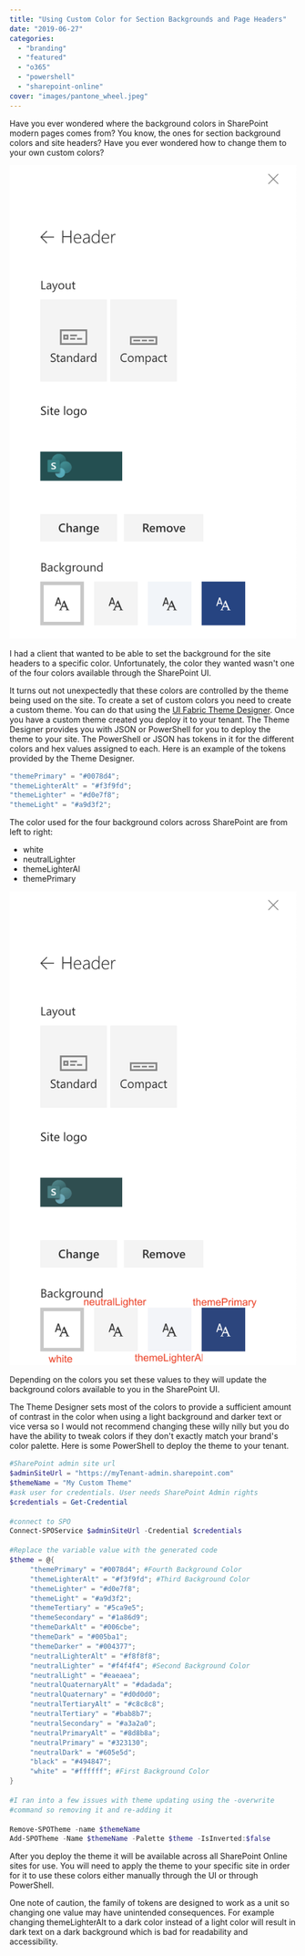 ```yaml
---
title: "Using Custom Color for Section Backgrounds and Page Headers"
date: "2019-06-27"
categories: 
  - "branding"
  - "featured"
  - "o365"
  - "powershell"
  - "sharepoint-online"
cover: "images/pantone_wheel.jpeg"
---
```


Have you ever wondered where the background colors in SharePoint modern pages comes from? You know, the ones for section background colors and site headers? Have you ever wondered how to change them to your own custom colors?

![](images/screen-shot-2019-06-14-at-9.42.48-pm.png)

I had a client that wanted to be able to set the background for the site headers to a specific color. Unfortunately, the color they wanted wasn't one of the four colors available through the SharePoint UI.

It turns out not unexpectedly that these colors are controlled by the theme being used on the site. To create a set of custom colors you need to create a custom theme. You can do that using the [UI Fabric Theme Designer](https://fabricweb.z5.web.core.windows.net/pr-deploy-site/refs/pull/9318/merge/theming-designer/index.html). Once you have a custom theme created you deploy it to your tenant. The Theme Designer provides you with JSON or PowerShell for you to deploy the theme to your site. The PowerShell or JSON has tokens in it for the different colors and hex values assigned to each. Here is an example of the tokens provided by the Theme Designer.

```powershell
"themePrimary" = "#0078d4";
"themeLighterAlt" = "#f3f9fd";
"themeLighter" = "#d0e7f8";
"themeLight" = "#a9d3f2";
```

The color used for the four background colors across SharePoint are from left to right:

- white
- neutralLighter
- themeLighterAl
- themePrimary

![](images/themecolors.png)

Depending on the colors you set these values to they will update the background colors available to you in the SharePoint UI.

The Theme Designer sets most of the colors to provide a sufficient amount of contrast in the color when using a light background and darker text or vice versa so I would not recommend changing these willy nilly but you do have the ability to tweak colors if they don't exactly match your brand's color palette. Here is some PowerShell to deploy the theme to your tenant.

```powershell
#SharePoint admin site url
$adminSiteUrl = "https://myTenant-admin.sharepoint.com"
$themeName = "My Custom Theme"
#ask user for credentials. User needs SharePoint Admin rights
$credentials = Get-Credential

#connect to SPO
Connect-SPOService $adminSiteUrl -Credential $credentials

#Replace the variable value with the generated code
$theme = @{
     "themePrimary" = "#0078d4"; #Fourth Background Color
     "themeLighterAlt" = "#f3f9fd"; #Third Background Color
     "themeLighter" = "#d0e7f8";
     "themeLight" = "#a9d3f2";
     "themeTertiary" = "#5ca9e5";
     "themeSecondary" = "#1a86d9";
     "themeDarkAlt" = "#006cbe";
     "themeDark" = "#005ba1";
     "themeDarker" = "#004377";
     "neutralLighterAlt" = "#f8f8f8";
     "neutralLighter" = "#f4f4f4"; #Second Background Color
     "neutralLight" = "#eaeaea";
     "neutralQuaternaryAlt" = "#dadada";
     "neutralQuaternary" = "#d0d0d0";
     "neutralTertiaryAlt" = "#c8c8c8";
     "neutralTertiary" = "#bab8b7";
     "neutralSecondary" = "#a3a2a0";
     "neutralPrimaryAlt" = "#8d8b8a";
     "neutralPrimary" = "#323130";
     "neutralDark" = "#605e5d";
     "black" = "#494847";
     "white" = "#ffffff"; #First Background Color
}

#I ran into a few issues with theme updating using the -overwrite
#command so removing it and re-adding it

Remove-SPOTheme -name $themeName
Add-SPOTheme -Name $themeName -Palette $theme -IsInverted:$false 


```

After you deploy the theme it will be available across all SharePoint Online sites for use. You will need to apply the theme to your specific site in order for it to use these colors either manually through the UI or through PowerShell.

One note of caution, the family of tokens are designed to work as a unit so changing one value may have unintended consequences. For example changing themeLighterAlt to a dark color instead of a light color will result in dark text on a dark background which is bad for readability and accessibility.
